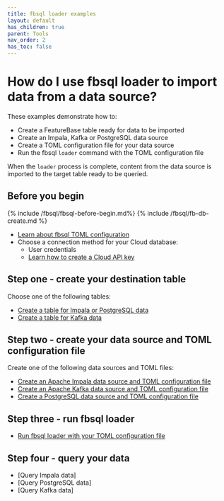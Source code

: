 ```yaml
---
title: fbsql loader examples
layout: default
has_children: true
parent: Tools
nav_order: 2
has_toc: false
---
```


# How do I use fbsql loader to import data from a data source?

These examples demonstrate how to:
* Create a FeatureBase table ready for data to be imported
* Create an Impala, Kafka or PostgreSQL data source
* Create a TOML configuration file for your data source
* Run the fbsql `loader` command with the TOML configuration file

When the `loader` process is complete, content from the data source is imported to the target table ready to be queried.

## Before you begin

{% include /fbsql/fbsql-before-begin.md%}
{% include /fbsql/fb-db-create.md %}
* [Learn about fbsql TOML configuration](/docs/tools/fbsql/fbsql-loader-config)
* Choose a connection method for your Cloud database:
  * User credentials
  * [Learn how to create a Cloud API key](/docs/cloud/cloud-authentication/cloud-auth-create-key)

## Step one - create your destination table

Choose one of the following tables:
* [Create a table for Impala or PostgreSQL data](/docs/sql-guide/examples/sql-eg-table/sql-eg-table-create-impala-postgres)
* [Create a table for Kafka data](/docs/sql-guide/examples/sql-eg-table/sql-eg-table-create-kafka)

## Step two - create your data source and TOML configuration file

Create one of the following data sources and TOML files:
* [Create an Apache Impala data source and TOML configuration file]( /docs/tools/fbsql-examples/fbsql-loader-eg-impala-source)
* [Create an Apache Kafka data source and TOML configuration file]( /docs/tools/fbsql-examples/fbsql-loader-eg-kafka-source)
* [Create a PostgreSQL data source and TOML configuration file]( /docs/tools/fbsql-examples/fbsql-loader-eg-postgres-source)

## Step three - run fbsql loader

* [Run fbsql loader with your TOML configuration file]( /docs/tools/fbsql-examples/fbsql-loader-eg-ingest)

## Step four - query your data

* [Query Impala data]
* [Query PostgreSQL data]
* [Query Kafka data]
